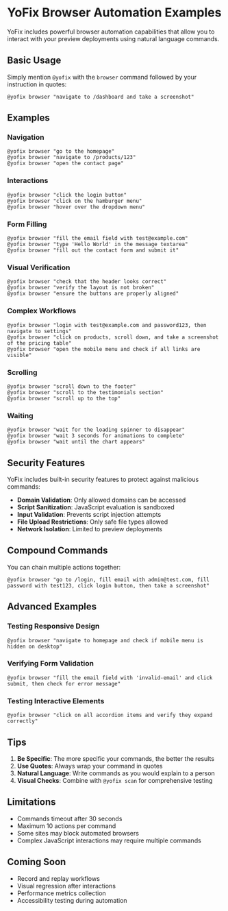 # YoFix Browser Automation Examples

YoFix includes powerful browser automation capabilities that allow you to interact with your preview deployments using natural language commands.

## Basic Usage

Simply mention `@yofix` with the `browser` command followed by your instruction in quotes:

```
@yofix browser "navigate to /dashboard and take a screenshot"
```

## Examples

### Navigation
```
@yofix browser "go to the homepage"
@yofix browser "navigate to /products/123"
@yofix browser "open the contact page"
```

### Interactions
```
@yofix browser "click the login button"
@yofix browser "click on the hamburger menu"
@yofix browser "hover over the dropdown menu"
```

### Form Filling
```
@yofix browser "fill the email field with test@example.com"
@yofix browser "type 'Hello World' in the message textarea"
@yofix browser "fill out the contact form and submit it"
```

### Visual Verification
```
@yofix browser "check that the header looks correct"
@yofix browser "verify the layout is not broken"
@yofix browser "ensure the buttons are properly aligned"
```

### Complex Workflows
```
@yofix browser "login with test@example.com and password123, then navigate to settings"
@yofix browser "click on products, scroll down, and take a screenshot of the pricing table"
@yofix browser "open the mobile menu and check if all links are visible"
```

### Scrolling
```
@yofix browser "scroll down to the footer"
@yofix browser "scroll to the testimonials section"
@yofix browser "scroll up to the top"
```

### Waiting
```
@yofix browser "wait for the loading spinner to disappear"
@yofix browser "wait 3 seconds for animations to complete"
@yofix browser "wait until the chart appears"
```

## Security Features

YoFix includes built-in security features to protect against malicious commands:

- **Domain Validation**: Only allowed domains can be accessed
- **Script Sanitization**: JavaScript evaluation is sandboxed
- **Input Validation**: Prevents script injection attempts
- **File Upload Restrictions**: Only safe file types allowed
- **Network Isolation**: Limited to preview deployments

## Compound Commands

You can chain multiple actions together:

```
@yofix browser "go to /login, fill email with admin@test.com, fill password with test123, click login button, then take a screenshot"
```

## Advanced Examples

### Testing Responsive Design
```
@yofix browser "navigate to homepage and check if mobile menu is hidden on desktop"
```

### Verifying Form Validation
```
@yofix browser "fill the email field with 'invalid-email' and click submit, then check for error message"
```

### Testing Interactive Elements
```
@yofix browser "click on all accordion items and verify they expand correctly"
```

## Tips

1. **Be Specific**: The more specific your commands, the better the results
2. **Use Quotes**: Always wrap your command in quotes
3. **Natural Language**: Write commands as you would explain to a person
4. **Visual Checks**: Combine with `@yofix scan` for comprehensive testing

## Limitations

- Commands timeout after 30 seconds
- Maximum 10 actions per command
- Some sites may block automated browsers
- Complex JavaScript interactions may require multiple commands

## Coming Soon

- Record and replay workflows
- Visual regression after interactions
- Performance metrics collection
- Accessibility testing during automation